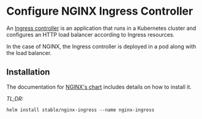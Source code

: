 # Configure NGINX Ingress Controller

An
[Ingress controller](https://kubernetes.io/docs/concepts/services-networking/ingress-controllers/)
is an application that runs in a Kubernetes cluster and configures an HTTP load
balancer according to Ingress resources.

In the case of NGINX, the Ingress controller is deployed in a pod along with
the load balancer.

## Installation

The documentation for
[NGINX's chart](https://github.com/helm/charts/blob/master/stable/nginx-ingress/README.md)
includes details on how to install it.

*TL;DR:*

`helm install stable/nginx-ingress --name nginx-ingress`
